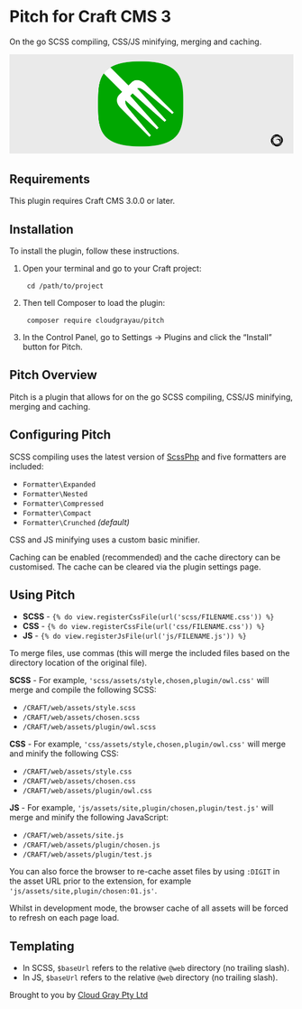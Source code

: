 # Pitch for Craft CMS 3

On the go SCSS compiling, CSS/JS minifying, merging and caching.

![Screenshot](resources/pitch.png)

## Requirements

This plugin requires Craft CMS 3.0.0 or later.

## Installation

To install the plugin, follow these instructions.

1. Open your terminal and go to your Craft project:

        cd /path/to/project

2. Then tell Composer to load the plugin:

        composer require cloudgrayau/pitch

3. In the Control Panel, go to Settings → Plugins and click the “Install” button for Pitch.

## Pitch Overview

Pitch is a plugin that allows for on the go SCSS compiling, CSS/JS minifying, merging and caching.

## Configuring Pitch

SCSS compiling uses the latest version of [ScssPhp](https://scssphp.github.io/) and five formatters are included:

- `Formatter\Expanded`
- `Formatter\Nested`
- `Formatter\Compressed`
- `Formatter\Compact`
- `Formatter\Crunched` *(default)*

CSS and JS minifying uses a custom basic minifier.

Caching can be enabled (recommended) and the cache directory can be customised. The cache can be cleared via the plugin settings page.

## Using Pitch

- **SCSS** - `{% do view.registerCssFile(url('scss/FILENAME.css')) %}`
- **CSS** - `{% do view.registerCssFile(url('css/FILENAME.css')) %}`
- **JS** - `{% do view.registerJsFile(url('js/FILENAME.js')) %}`

To merge files, use commas (this will merge the included files based on the directory location of the original file).

**SCSS** - For example, `'scss/assets/style,chosen,plugin/owl.css'` will merge and compile the following SCSS:

- `/CRAFT/web/assets/style.scss`
- `/CRAFT/web/assets/chosen.scss`
- `/CRAFT/web/assets/plugin/owl.scss`

**CSS** - For example, `'css/assets/style,chosen,plugin/owl.css'` will merge and minify the following CSS:

- `/CRAFT/web/assets/style.css`
- `/CRAFT/web/assets/chosen.css`
- `/CRAFT/web/assets/plugin/owl.css`

**JS** - For example, `'js/assets/site,plugin/chosen,plugin/test.js'` will merge and minify the following JavaScript:

- `/CRAFT/web/assets/site.js`
- `/CRAFT/web/assets/plugin/chosen.js`
- `/CRAFT/web/assets/plugin/test.js`

You can also force the browser to re-cache asset files by using `:DIGIT` in the asset URL prior to the extension, for example `'js/assets/site,plugin/chosen:01.js'`.

Whilst in development mode, the browser cache of all assets will be forced to refresh on each page load.

## Templating

- In SCSS, `$baseUrl` refers to the relative `@web` directory (no trailing slash).
- In JS, `$baseUrl` refers to the relative `@web` directory (no trailing slash).

Brought to you by [Cloud Gray Pty Ltd](https://cloudgray.com.au/)
